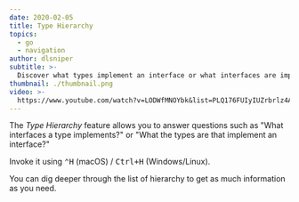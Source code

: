 ```yaml
---
date: 2020-02-05
title: Type Hierarchy
topics:
  - go
  - navigation
author: dlsniper
subtitle: >-
  Discover what types implement an interface or what interfaces are implemented by a type.
thumbnail: ./thumbnail.png
video: >-
  https://www.youtube.com/watch?v=LODWfMNOYbk&list=PLQ176FUIyIUZrbrlz4AY1V8VzBJKZyVlW&index=139
---
```


The _Type Hierarchy_ feature allows you to answer questions such as "What interfaces a type implements?" or "What the types are that implement an interface?"

Invoke it using <kbd>⌃H</kbd> (macOS) / <kbd>Ctrl+H</kbd> (Windows/Linux).

You can dig deeper through the list of hierarchy to get as much information as you need.
